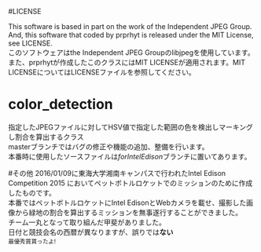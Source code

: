 #LICENSE

This software is based in part on the work of the Independent JPEG Group.  
And, this software that coded by prprhyt is released under the MIT License, see LICENSE.  
このソフトウェアはthe Independent JPEG Groupのlibjpegを使用しています。  
また、prprhytが作成したこのクラスにはMIT LICENSEが適用されます。MIT LICENSEについてはLICENSEファイルを参照してください。

# color_detection
指定したJPEGファイルに対してHSV値で指定した範囲の色を検出しマーキングし割合を算出するクラス  
masterブランチではバグの修正や機能の追加、整備を行います。  
本番時に使用したソースファイルは*forIntelEdison*ブランチに置いてあります。

#その他
2016/01/09に東海大学湘南キャンパスで行われたIntel Edison Competition 2015 においてペットボトルロケットでのミッションのために作成したものです。  
本番ではペットボトルロケットにIntel EdisonとWebカメラを載せ、撮影した画像から緑地の割合を算出するミッションを無事遂行することができました。  
チーム一丸となって取り組んだ甲斐がありました。  
日付と競技会名の西暦が異なりますが、誤りでは**ない**  
<sub>最優秀賞貰ったよ!</sub>


